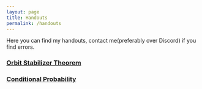 ```yaml
---
layout: page
title: Handouts
permalink: /handouts
---
```

Here you can find my handouts, contact me(preferably over Discord) if you find errors. 
### [Orbit Stabilizer Theorem](https://manassehahmed.github.io/handouts/Orbit_Stabilizer_Theorem.pdf)
### [Conditional Probability](https://manassehahmed.github.io/handouts/Conditional_Probability.pdf)
